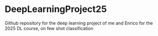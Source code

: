 # DeepLearningProject25
Github repository for the deep learning project of me and Enrico for the 2025 DL course, on few shot classification
